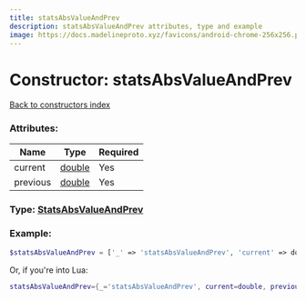 ```yaml
---
title: statsAbsValueAndPrev
description: statsAbsValueAndPrev attributes, type and example
image: https://docs.madelineproto.xyz/favicons/android-chrome-256x256.png
---
```

# Constructor: statsAbsValueAndPrev  
[Back to constructors index](index.md)



### Attributes:

| Name     |    Type       | Required |
|----------|---------------|----------|
|current|[double](../types/double.md) | Yes|
|previous|[double](../types/double.md) | Yes|



### Type: [StatsAbsValueAndPrev](../types/StatsAbsValueAndPrev.md)


### Example:

```php
$statsAbsValueAndPrev = ['_' => 'statsAbsValueAndPrev', 'current' => double, 'previous' => double];
```  


Or, if you're into Lua:

```lua
statsAbsValueAndPrev={_='statsAbsValueAndPrev', current=double, previous=double}

```


